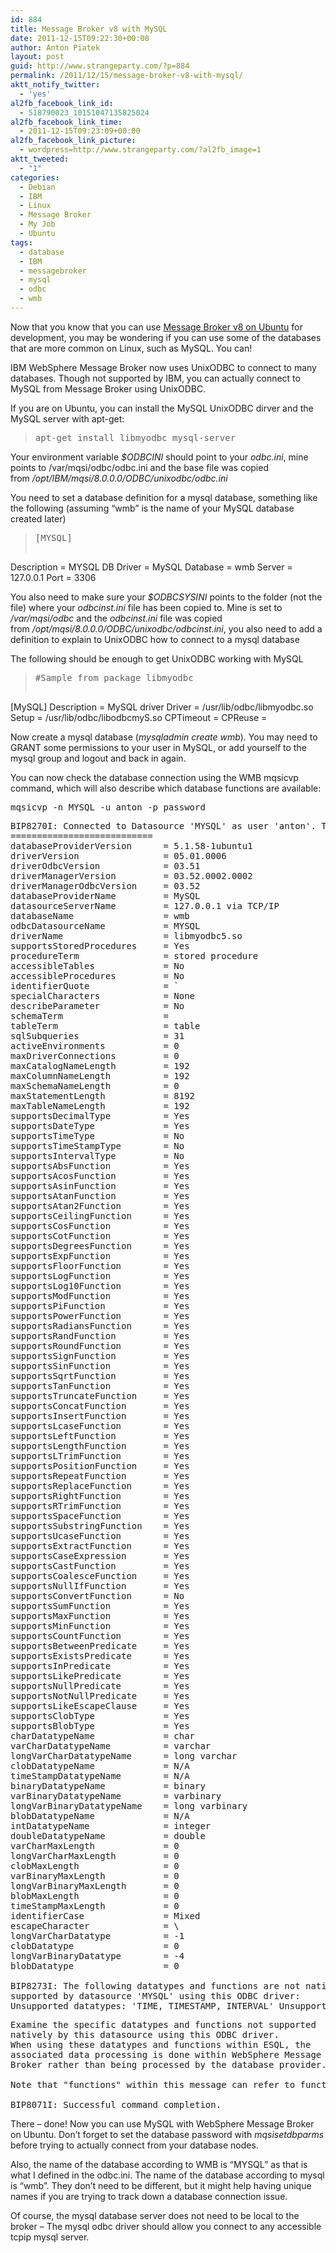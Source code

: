 ```yaml
---
id: 884
title: Message Broker v8 with MySQL
date: 2011-12-15T09:22:30+00:00
author: Anton Piatek
layout: post
guid: http://www.strangeparty.com/?p=884
permalink: /2011/12/15/message-broker-v8-with-mysql/
aktt_notify_twitter:
  - 'yes'
al2fb_facebook_link_id:
  - 518790023_10151047135825024
al2fb_facebook_link_time:
  - 2011-12-15T09:23:09+00:00
al2fb_facebook_link_picture:
  - wordpress=http://www.strangeparty.com/?al2fb_image=1
aktt_tweeted:
  - "1"
categories:
  - Debian
  - IBM
  - Linux
  - Message Broker
  - My Job
  - Ubuntu
tags:
  - database
  - IBM
  - messagebroker
  - mysql
  - odbc
  - wmb
---
```

Now that you know that you can use [Message Broker v8 on Ubuntu](http://www.strangeparty.com/2011/12/14/websphere-message-broker-on-ubuntu/) for development, you may be wondering if you can use some of the databases that are more common on Linux, such as MySQL. You can!

IBM WebSphere Message Broker now uses UnixODBC to connect to many databases. Though not supported by IBM, you can actually connect to MySQL from Message Broker using UnixODBC.

<!--more-->

If you are on Ubuntu, you can install the MySQL UnixODBC dirver and the MySQL server with apt-get:

> <pre>apt-get install libmyodbc mysql-server</pre>

Your environment variable _$ODBCINI_ should point to your _odbc.ini_, mine points to /var/mqsi/odbc/odbc.ini and the base file was copied from _/opt/IBM/mqsi/8.0.0.0/ODBC/unixodbc/odbc.ini_

You need to set a database definition for a mysql database, something like the following (assuming &#8220;wmb&#8221; is the name of your MySQL database created later)

> <pre>[MYSQL]
Description     = MYSQL DB
Driver          = MySQL
Database        = wmb
Server          = 127.0.0.1
Port            = 3306</pre>

You also need to make sure your _$ODBCSYSINI_ points to the folder (not the file) where your _odbcinst.ini_ file has been copied to. Mine is set to _/var/mqsi/odbc_ and the _odbcinst.ini_ file was copied from _/opt/mqsi/8.0.0.0/ODBC/unixodbc/odbcinst.ini_, you also need to add a definition to explain to UnixODBC how to connect to a mysql database

The following should be enough to get UnixODBC working with MySQL

> <pre>#Sample from package libmyodbc
[MySQL]
Description     = MySQL driver
Driver          = /usr/lib/odbc/libmyodbc.so
Setup           = /usr/lib/odbc/libodbcmyS.so
CPTimeout       =
CPReuse         =</pre>

Now create a mysql database (_mysqladmin create wmb_). You may need to GRANT some permissions to your user in MySQL, or add yourself to the mysql group and logout and back in again.

You can now check the database connection using the WMB mqsicvp command, which will also describe which database functions are available:

<pre>mqsicvp -n MYSQL -u anton -p password</pre>

<pre>BIP8270I: Connected to Datasource 'MYSQL' as user 'anton'. The datasource platform is 'MySQL', version '5.1.58-1ubuntu1'.
===========================
databaseProviderVersion      = 5.1.58-1ubuntu1
driverVersion                = 05.01.0006
driverOdbcVersion            = 03.51
driverManagerVersion         = 03.52.0002.0002
driverManagerOdbcVersion     = 03.52
databaseProviderName         = MySQL
datasourceServerName         = 127.0.0.1 via TCP/IP
databaseName                 = wmb
odbcDatasourceName           = MYSQL
driverName                   = libmyodbc5.so
supportsStoredProcedures     = Yes
procedureTerm                = stored procedure
accessibleTables             = No
accessibleProcedures         = No
identifierQuote              = `
specialCharacters            = None
describeParameter            = No
schemaTerm                   =
tableTerm                    = table
sqlSubqueries                = 31
activeEnvironments           = 0
maxDriverConnections         = 0
maxCatalogNameLength         = 192
maxColumnNameLength          = 192
maxSchemaNameLength          = 0
maxStatementLength           = 8192
maxTableNameLength           = 192
supportsDecimalType          = Yes
supportsDateType             = Yes
supportsTimeType             = No
supportsTimeStampType        = No
supportsIntervalType         = No
supportsAbsFunction          = Yes
supportsAcosFunction         = Yes
supportsAsinFunction         = Yes
supportsAtanFunction         = Yes
supportsAtan2Function        = Yes
supportsCeilingFunction      = Yes
supportsCosFunction          = Yes
supportsCotFunction          = Yes
supportsDegreesFunction      = Yes
supportsExpFunction          = Yes
supportsFloorFunction        = Yes
supportsLogFunction          = Yes
supportsLog10Function        = Yes
supportsModFunction          = Yes
supportsPiFunction           = Yes
supportsPowerFunction        = Yes
supportsRadiansFunction      = Yes
supportsRandFunction         = Yes
supportsRoundFunction        = Yes
supportsSignFunction         = Yes
supportsSinFunction          = Yes
supportsSqrtFunction         = Yes
supportsTanFunction          = Yes
supportsTruncateFunction     = Yes
supportsConcatFunction       = Yes
supportsInsertFunction       = Yes
supportsLcaseFunction        = Yes
supportsLeftFunction         = Yes
supportsLengthFunction       = Yes
supportsLTrimFunction        = Yes
supportsPositionFunction     = Yes
supportsRepeatFunction       = Yes
supportsReplaceFunction      = Yes
supportsRightFunction        = Yes
supportsRTrimFunction        = Yes
supportsSpaceFunction        = Yes
supportsSubstringFunction    = Yes
supportsUcaseFunction        = Yes
supportsExtractFunction      = Yes
supportsCaseExpression       = Yes
supportsCastFunction         = Yes
supportsCoalesceFunction     = Yes
supportsNullIfFunction       = Yes
supportsConvertFunction      = No
supportsSumFunction          = Yes
supportsMaxFunction          = Yes
supportsMinFunction          = Yes
supportsCountFunction        = Yes
supportsBetweenPredicate     = Yes
supportsExistsPredicate      = Yes
supportsInPredicate          = Yes
supportsLikePredicate        = Yes
supportsNullPredicate        = Yes
supportsNotNullPredicate     = Yes
supportsLikeEscapeClause     = Yes
supportsClobType             = Yes
supportsBlobType             = Yes
charDatatypeName             = char
varCharDatatypeName          = varchar
longVarCharDatatypeName      = long varchar
clobDatatypeName             = N/A
timeStampDatatypeName        = N/A
binaryDatatypeName           = binary
varBinaryDatatypeName        = varbinary
longVarBinaryDatatypeName    = long varbinary
blobDatatypeName             = N/A
intDatatypeName              = integer
doubleDatatypeName           = double
varCharMaxLength             = 0
longVarCharMaxLength         = 0
clobMaxLength                = 0
varBinaryMaxLength           = 0
longVarBinaryMaxLength       = 0
blobMaxLength                = 0
timeStampMaxLength           = 0
identifierCase               = Mixed
escapeCharacter              = \
longVarCharDatatype          = -1
clobDatatype                 = 0
longVarBinaryDatatype        = -4
blobDatatype                 = 0

BIP8273I: The following datatypes and functions are not natively 
supported by datasource 'MYSQL' using this ODBC driver:
Unsupported datatypes: 'TIME, TIMESTAMP, INTERVAL' Unsupported functions: 'CONVERT'</pre>

<pre>Examine the specific datatypes and functions not supported
natively by this datasource using this ODBC driver.
When using these datatypes and functions within ESQL, the
associated data processing is done within WebSphere Message
Broker rather than being processed by the database provider.  

Note that "functions" within this message can refer to functions or predicates. 

BIP8071I: Successful command completion.</pre>

There &#8211; done! Now you can use MySQL with WebSphere Message Broker on Ubuntu. Don&#8217;t forget to set the database password with _mqsisetdbparms_ before trying to actually connect from your database nodes.

Also, the name of the database according to WMB is &#8220;MYSQL&#8221; as that is what I defined in the odbc.ini. The name of the database according to mysql is &#8220;wmb&#8221;. They don&#8217;t need to be different, but it might help having unique names if you are trying to track down a database connection issue.

Of course, the mysql database server does not need to be local to the broker &#8211; The mysql odbc driver should allow you connect to any accessible tcpip mysql server.